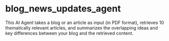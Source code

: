 # blog_news_updates_agent
This AI Agent takes a blog or an article as input (in PDF format), retrieves 10 thematically relevant articles, and summarizes the overlapping ideas and key differences between your blog and the retrieved content.
